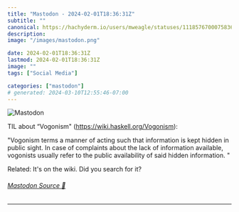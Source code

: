 ```yaml
---
title: "Mastodon - 2024-02-01T18:36:31Z"
subtitle: ""
canonical: https://hachyderm.io/users/mweagle/statuses/111857670007583625
description:
image: "/images/mastodon.png"

date: 2024-02-01T18:36:31Z
lastmod: 2024-02-01T18:36:31Z
image: ""
tags: ["Social Media"]

categories: ["mastodon"]
# generated: 2024-03-10T12:55:46-07:00
---
```

![Mastodon](/images/mastodon.png)

<p>TIL about “Vogonism&quot; (<a href="https://wiki.haskell.org/Vogonism" target="_blank" rel="nofollow noopener noreferrer" translate="no"><span class="invisible">https://</span><span class="">wiki.haskell.org/Vogonism</span><span class="invisible"></span></a>):</p><p>&quot;Vogonism terms a manner of acting such that information is kept hidden in public sight. In case of complaints about the lack of information available, vogonists usually refer to the public availability of said hidden information. &quot;</p><p>Related: It&#39;s on the wiki. Did you search for it?</p>


###### [Mastodon Source 🐘](https://hachyderm.io/@mweagle/111857670007583625)

___
